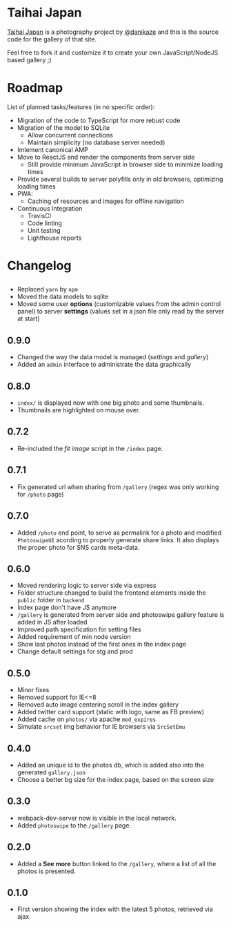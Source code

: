 # Taihai Japan

[Taihai Japan](https://taihaijapan.com) is a photography project by [@danikaze](https://twitter.com/danikaze) and this is the source code for the gallery of that site.

Feel free to fork it and customize it to create your own JavaScript/NodeJS based gallery ;)

# Roadmap

List of planned tasks/features (in no specific order):

* Migration of the code to TypeScript for more rebust code
* Migration of the model to SQLite
  * Allow concurrent connections
  * Maintain simplicity (no database server needed)
* Imlement canonical AMP
* Move to ReactJS and render the components from server side
  * Still provide minimum JavaScript in browser side to minimize loading times
* Provide several builds to server polyfills only in old browsers, optimizing loading times
* PWA:
  * Caching of resources and images for offline navigation
* Continuous Integration
  * TravisCI
  * Code linting
  * Unit testing
  * Lighthouse reports

# Changelog

##
* Replaced `yarn` by `npm`
* Moved the data models to sqlite
* Moved some user **options** (customizable values from the admin control panel) to server **settings** (values set in a json file only read by the server at start)

## 0.9.0
* Changed the way the data model is managed (_settings_ and _gallery_)
* Added an `admin` interface to administrate the data graphically

## 0.8.0
* `index/` is displayed now with one big photo and some thumbnails.
* Thumbnails are highlighted on mouse over.

## 0.7.2
* Re-included the _fit image_ script in the `/index` page.

## 0.7.1
* Fix generated url when sharing from `/gallery` (regex was only working for `/photo` page)

## 0.7.0
* Added `/photo` end point, to serve as permalink for a photo and modified `PhotoswipeUI` acording to properly generate share links. It also displays the proper photo for SNS cards meta-data.

## 0.6.0
* Moved rendering logic to server side via express
* Folder structure changed to build the frontend elements inside the `public` folder in `backend`
* Index page don't have JS anymore
* `/gallery` is generated from server side and photoswipe gallery feature is added in JS after loaded
* Improved path specification for setting files
* Added requirement of min node version
* Show last photos instead of the first ones in the index page
* Change default settings for stg and prod

## 0.5.0
* Minor fixes
* Removed support for IE<=8
* Removed auto image centering scroll in the index gallery
* Added twitter card support (static with logo, same as FB preview)
* Added cache on `photos/` via apache `mod_expires`
* Simulate `srcset` img behavior for IE browsers via `SrcSetEmu`

## 0.4.0
* Added an unique id to the photos db, which is added also into the generated `gallery.json`
* Choose a better bg size for the index page, based on the screen size

## 0.3.0
* webpack-dev-server now is visible in the local network.
* Added `photoswipe` to the `/gallery` page.

## 0.2.0
* Added a **See more** button linked to the `/gallery`, where a list of all the photos is presented.

## 0.1.0
* First version showing the index with the latest 5 photos, retrieved via ajax.
